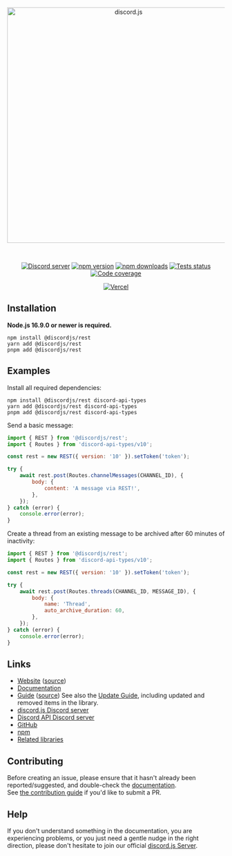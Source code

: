 <div align="center">
	<br />
	<p>
		<a href="https://discord.js.org"><img src="https://discord.js.org/static/logo.svg" width="546" alt="discord.js" /></a>
	</p>
	<br />
	<p>
		<a href="https://discord.gg/djs"><img src="https://img.shields.io/discord/222078108977594368?color=5865F2&logo=discord&logoColor=white" alt="Discord server" /></a>
		<a href="https://www.npmjs.com/package/@discordjs/rest"><img src="https://img.shields.io/npm/v/@discordjs/rest.svg?maxAge=3600" alt="npm version" /></a>
		<a href="https://www.npmjs.com/package/@discordjs/rest"><img src="https://img.shields.io/npm/dt/@discordjs/rest.svg?maxAge=3600" alt="npm downloads" /></a>
		<a href="https://github.com/discordjs/discord.js/actions"><img src="https://github.com/discordjs/discord.js/actions/workflows/test.yml/badge.svg" alt="Tests status" /></a>
		<a href="https://codecov.io/gh/discordjs/discord.js" ><img src="https://codecov.io/gh/discordjs/discord.js/branch/main/graph/badge.svg?precision=2&flag=rest" alt="Code coverage" /></a>
	</p>
	<p>
		<a href="https://vercel.com/?utm_source=discordjs&utm_campaign=oss"><img src="https://raw.githubusercontent.com/discordjs/discord.js/main/.github/powered-by-vercel.svg" alt="Vercel" /></a>
	</p>
</div>

## Installation

**Node.js 16.9.0 or newer is required.**

```sh-session
npm install @discordjs/rest
yarn add @discordjs/rest
pnpm add @discordjs/rest
```

## Examples

Install all required dependencies:

```sh-session
npm install @discordjs/rest discord-api-types
yarn add @discordjs/rest discord-api-types
pnpm add @discordjs/rest discord-api-types
```

Send a basic message:

```js
import { REST } from '@discordjs/rest';
import { Routes } from 'discord-api-types/v10';

const rest = new REST({ version: '10' }).setToken('token');

try {
	await rest.post(Routes.channelMessages(CHANNEL_ID), {
		body: {
			content: 'A message via REST!',
		},
	});
} catch (error) {
	console.error(error);
}
```

Create a thread from an existing message to be archived after 60 minutes of inactivity:

```js
import { REST } from '@discordjs/rest';
import { Routes } from 'discord-api-types/v10';

const rest = new REST({ version: '10' }).setToken('token');

try {
	await rest.post(Routes.threads(CHANNEL_ID, MESSAGE_ID), {
		body: {
			name: 'Thread',
			auto_archive_duration: 60,
		},
	});
} catch (error) {
	console.error(error);
}
```

## Links

- [Website](https://discord.js.org/) ([source](https://github.com/discordjs/discord.js/tree/main/packages/website))
- [Documentation](https://discord.js.org/#/docs/rest)
- [Guide](https://discordjs.guide/) ([source](https://github.com/discordjs/guide))
  See also the [Update Guide](https://discordjs.guide/additional-info/changes-in-v14.html), including updated and removed items in the library.
- [discord.js Discord server](https://discord.gg/djs)
- [Discord API Discord server](https://discord.gg/discord-api)
- [GitHub](https://github.com/discordjs/discord.js/tree/main/packages/rest)
- [npm](https://www.npmjs.com/package/@discordjs/rest)
- [Related libraries](https://discord.com/developers/docs/topics/community-resources#libraries)

## Contributing

Before creating an issue, please ensure that it hasn't already been reported/suggested, and double-check the
[documentation](https://discord.js.org/#/docs/rest).  
See [the contribution guide](https://github.com/discordjs/discord.js/blob/main/.github/CONTRIBUTING.md) if you'd like to submit a PR.

## Help

If you don't understand something in the documentation, you are experiencing problems, or you just need a gentle nudge in the right direction, please don't hesitate to join our official [discord.js Server](https://discord.gg/djs).
